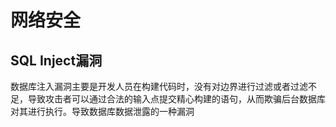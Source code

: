 # 网络安全

## SQL Inject漏洞

数据库注入漏洞主要是开发人员在构建代码时，没有对边界进行过滤或者过滤不足，导致攻击者可以通过合法的输入点提交精心构建的语句，从而欺骗后台数据库对其进行执行。导致数据库数据泄露的一种漏洞
